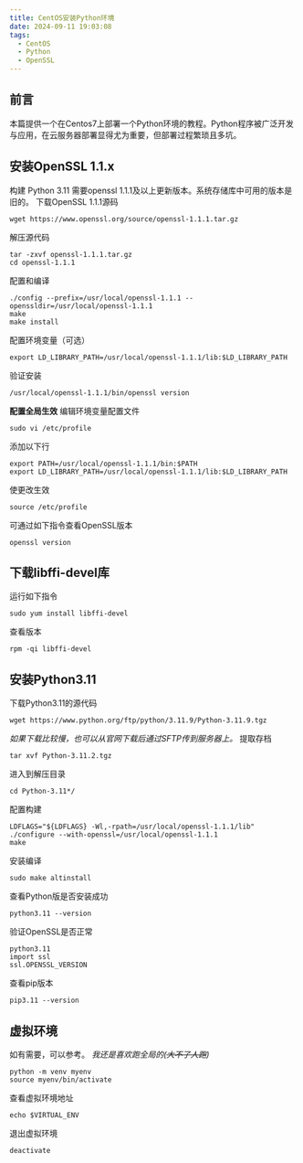 ```yaml
---
title: CentOS安装Python环境
date: 2024-09-11 19:03:08
tags:
  - CentOS
  - Python
  - OpenSSL
---
```



## 前言
本篇提供一个在Centos7上部署一个Python环境的教程。Python程序被广泛开发与应用，在云服务器部署显得尤为重要，但部署过程繁琐且多坑。


## 安装OpenSSL 1.1.x
构建 Python 3.11 需要openssl 1.1.1及以上更新版本。系统存储库中可用的版本是旧的。
下载OpenSSL 1.1.1源码
```shell
wget https://www.openssl.org/source/openssl-1.1.1.tar.gz
```
解压源代码
```shell
tar -zxvf openssl-1.1.1.tar.gz
cd openssl-1.1.1
```
配置和编译
```shell
./config --prefix=/usr/local/openssl-1.1.1 --openssldir=/usr/local/openssl-1.1.1
make
make install
```
配置环境变量（可选）
```shell
export LD_LIBRARY_PATH=/usr/local/openssl-1.1.1/lib:$LD_LIBRARY_PATH
```
验证安装
```shell
/usr/local/openssl-1.1.1/bin/openssl version
```
**配置全局生效**
编辑环境变量配置文件
```shell
sudo vi /etc/profile
```
添加以下行
```vim
export PATH=/usr/local/openssl-1.1.1/bin:$PATH
export LD_LIBRARY_PATH=/usr/local/openssl-1.1.1/lib:$LD_LIBRARY_PATH
```
使更改生效
```shell
source /etc/profile
```
可通过如下指令查看OpenSSL版本
```shell
openssl version
```


## 下载libffi-devel库
运行如下指令
```shell
sudo yum install libffi-devel
```
查看版本
```shell
rpm -qi libffi-devel
```

## 安装Python3.11
下载Python3.11的源代码
```shell
wget https://www.python.org/ftp/python/3.11.9/Python-3.11.9.tgz
```
_如果下载比较慢，也可以从官网下载后通过SFTP传到服务器上。_
提取存档
```shell
tar xvf Python-3.11.2.tgz
```
进入到解压目录
```shell
cd Python-3.11*/
```
配置构建
```shell
LDFLAGS="${LDFLAGS} -Wl,-rpath=/usr/local/openssl-1.1.1/lib" ./configure --with-openssl=/usr/local/openssl-1.1.1
make
```
安装编译
```shell
sudo make altinstall
```
查看Python版是否安装成功
```shell
python3.11 --version
```
验证OpenSSL是否正常
```shell
python3.11
import ssl
ssl.OPENSSL_VERSION
```
查看pip版本
```shell
pip3.11 --version
```


## 虚拟环境
如有需要，可以参考。
_我还是喜欢跑全局的(~~大不了人跑~~)_
```shell
python -m venv myenv
source myenv/bin/activate
```
查看虚拟环境地址
```shell
echo $VIRTUAL_ENV
```
退出虚拟环境
```shell
deactivate
```